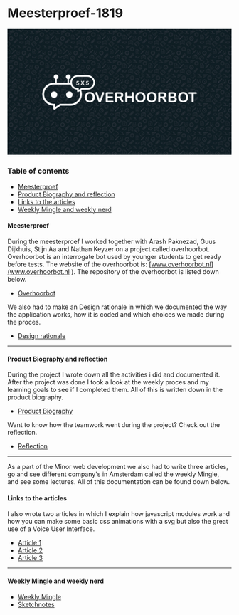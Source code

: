 # Meesterproef-1819
![afbeelding van een appel](/img/Apple.png)

### Table of contents

* [Meesterproef](#Meesterproef)
* [Product Biography and reflection](#Product-Biography-and-reflection)
* [Links to the articles](#Links-to-the-articles)
* [Weekly Mingle and weekly nerd](#Weekly-Mingle-and-weekly-nerd)


#### Meesterproef
During the meesterproef I worked together with Arash Paknezad, Guus Dijkhuis, Stijn Aa and Nathan Keyzer on a project called overhoorbot. Overhoorbot is an interrogate bot used by younger students to get ready before tests. The website of the overhoorbot is:
[www.overhoorbot.nl](www.overhoorbot.nl ). The repository of the overhoorbot is listed down below.

- [Overhoorbot](https://github.com/Arash217/meesterproef-1819)

We also had to make an Design rationale in which we documented the way the application works, how it is coded and which choices we made during the proces.
- [Design rationale](https://designrationale-1.gitbook.io/design-rationale/)
---

#### Product Biography and reflection
During the project I wrote down all the activities i did and documented it. After the project was done I took a look at the weekly proces and my learning goals to see if I completed them. All of this is written down in the product biography.

- [Product Biography](https://mitchgoudkuil94.gitbook.io/product-biografie/)

Want to know how the teamwork went during the project? Check out the reflection.
- [Reflection](/reflectie/reflectie.md)

---

As a part of the Minor web development we also had to write three articles, go and see different company's in Amsterdam called the weekly Mingle, and see some lectures. All of this documentation can be found down below.

#### Links to the articles
I also wrote two articles in which I explain how javascript modules work and how you can make some basic css animations with a svg but also the great use of a Voice User Interface.
- [Article 1](https://medium.com/@mitchgoudkuil94/from-thinking-to-coding-in-modules-f222b4303cbe)
- [Article 2](https://medium.com/@mitchgoudkuil94/the-power-of-basic-cssanimations-2ab873f676b0)
- [Article 3](https://medium.com/@mitchgoudkuil94/a-great-example-of-a-voice-user-interface-442ad05077d8)
---
#### Weekly Mingle and weekly nerd
- [Weekly Mingle](/weeklyMingle/weeklymingle.md)
- [Sketchnotes](/sketch-notes/sketchnotes.md)
